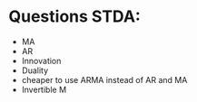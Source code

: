 # Questions STDA:

- MA
- AR
- Innovation
- Duality
- cheaper to use ARMA instead of AR and MA
- Invertible M